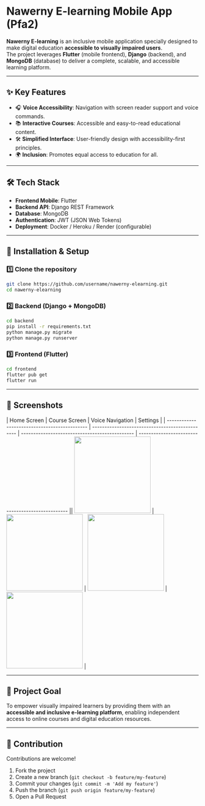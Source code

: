 # Nawerny E-learning Mobile App (Pfa2)

**Nawerny E-learning** is an inclusive mobile application specially designed to make digital education **accessible to visually impaired users**.  
The project leverages **Flutter** (mobile frontend), **Django** (backend), and **MongoDB** (database) to deliver a complete, scalable, and accessible learning platform.  

---

## ✨ Key Features  
- 🎧 **Voice Accessibility**: Navigation with screen reader support and voice commands.  
- 📚 **Interactive Courses**: Accessible and easy-to-read educational content.  
- 🛠 **Simplified Interface**: User-friendly design with accessibility-first principles.  
- 🌍 **Inclusion**: Promotes equal access to education for all.  

---

## 🛠️ Tech Stack  
- **Frontend Mobile**: Flutter  
- **Backend API**: Django REST Framework  
- **Database**: MongoDB  
- **Authentication**: JWT (JSON Web Tokens)  
- **Deployment**: Docker / Heroku / Render (configurable)  

---

## 🚀 Installation & Setup  

### 1️⃣ Clone the repository  
```bash
git clone https://github.com/username/nawerny-elearning.git
cd nawerny-elearning
````

### 2️⃣ Backend (Django + MongoDB)

```bash
cd backend
pip install -r requirements.txt
python manage.py migrate
python manage.py runserver
```

### 3️⃣ Frontend (Flutter)

```bash
cd frontend
flutter pub get
flutter run
```

---

## 📸 Screenshots

| Home Screen                                   | Course Screen                                   | Voice Navigation                               | Settings                                          |
| --------------------------------------------- | ----------------------------------------------- | ---------------------------------------------- | ------------------------------------------------- || 
<img src="screenshots/home.png" width="200"/> | 
<img src="screenshots/course.png" width="200"/> | 
<img src="screenshots/voice.png" width="200"/> | 
<img src="screenshots/settings.png" width="200"/> |

---

## 🎯 Project Goal

To empower visually impaired learners by providing them with an **accessible and inclusive e-learning platform**, enabling independent access to online courses and digital education resources.

---

## 🤝 Contribution

Contributions are welcome!

1. Fork the project
2. Create a new branch (`git checkout -b feature/my-feature`)
3. Commit your changes (`git commit -m 'Add my feature'`)
4. Push the branch (`git push origin feature/my-feature`)
5. Open a Pull Request